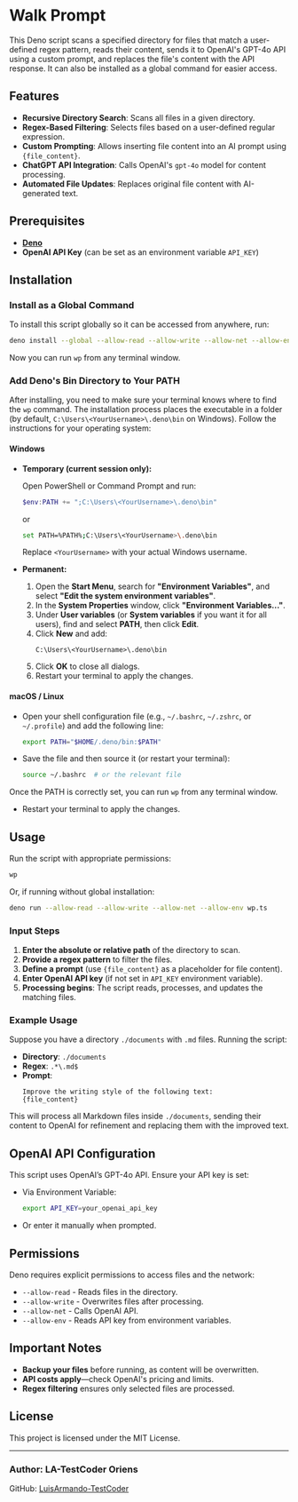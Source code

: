 # Walk Prompt

This Deno script scans a specified directory for files that match a user-defined regex pattern, reads their content, sends it to OpenAI's GPT-4o API using a custom prompt, and replaces the file's content with the API response. It can also be installed as a global command for easier access.

## Features

- **Recursive Directory Search**: Scans all files in a given directory.
- **Regex-Based Filtering**: Selects files based on a user-defined regular expression.
- **Custom Prompting**: Allows inserting file content into an AI prompt using `{file_content}`.
- **ChatGPT API Integration**: Calls OpenAI's `gpt-4o` model for content processing.
- **Automated File Updates**: Replaces original file content with AI-generated text.

## Prerequisites

- **[Deno](https://deno.land/)**
- **OpenAI API Key** (can be set as an environment variable `API_KEY`)

## Installation

### Install as a Global Command

To install this script globally so it can be accessed from anywhere, run:

```sh
deno install --global --allow-read --allow-write --allow-net --allow-env --name wp ./walk-prompt.ts
```

Now you can run `wp` from any terminal window.

### Add Deno's Bin Directory to Your PATH

After installing, you need to make sure your terminal knows where to find the `wp` command. The installation process places the executable in a folder (by default, `C:\Users\<YourUsername>\.deno\bin` on Windows). Follow the instructions for your operating system:

#### **Windows**

- **Temporary (current session only):**

  Open PowerShell or Command Prompt and run:

  ```powershell
  $env:PATH += ";C:\Users\<YourUsername>\.deno\bin"
  ```

  or

  ```sh
  set PATH=%PATH%;C:\Users\<YourUsername>\.deno\bin
  ```

  Replace `<YourUsername>` with your actual Windows username.

- **Permanent:**

  1. Open the **Start Menu**, search for **"Environment Variables"**, and select **"Edit the system environment variables"**.
  2. In the **System Properties** window, click **"Environment Variables..."**.
  3. Under **User variables** (or **System variables** if you want it for all users), find and select **PATH**, then click **Edit**.
  4. Click **New** and add:
     ```
     C:\Users\<YourUsername>\.deno\bin
     ```
  5. Click **OK** to close all dialogs.
  6. Restart your terminal to apply the changes.

#### **macOS / Linux**

- Open your shell configuration file (e.g., `~/.bashrc`, `~/.zshrc`, or `~/.profile`) and add the following line:
  ```sh
  export PATH="$HOME/.deno/bin:$PATH"
  ```
- Save the file and then source it (or restart your terminal):
  ```sh
  source ~/.bashrc  # or the relevant file
  ```

Once the PATH is correctly set, you can run `wp` from any terminal window.

- Restart your terminal to apply the changes.

## Usage

Run the script with appropriate permissions:

```sh
wp
```

Or, if running without global installation:

```sh
deno run --allow-read --allow-write --allow-net --allow-env wp.ts
```

### Input Steps

1. **Enter the absolute or relative path** of the directory to scan.
2. **Provide a regex pattern** to filter the files.
3. **Define a prompt** (use `{file_content}` as a placeholder for file content).
4. **Enter OpenAI API key** (if not set in `API_KEY` environment variable).
5. **Processing begins**: The script reads, processes, and updates the matching files.

### Example Usage

Suppose you have a directory `./documents` with `.md` files. Running the script:

- **Directory**: `./documents`
- **Regex**: `.*\.md$`
- **Prompt**:  
  ```
  Improve the writing style of the following text:
  {file_content}
  ```

This will process all Markdown files inside `./documents`, sending their content to OpenAI for refinement and replacing them with the improved text.

## OpenAI API Configuration

This script uses OpenAI’s GPT-4o API. Ensure your API key is set:

- Via Environment Variable:
  ```sh
  export API_KEY=your_openai_api_key
  ```
- Or enter it manually when prompted.

## Permissions

Deno requires explicit permissions to access files and the network:

- `--allow-read` - Reads files in the directory.
- `--allow-write` - Overwrites files after processing.
- `--allow-net` - Calls OpenAI API.
- `--allow-env` - Reads API key from environment variables.

## Important Notes

- **Backup your files** before running, as content will be overwritten.
- **API costs apply**—check OpenAI's pricing and limits.
- **Regex filtering** ensures only selected files are processed.

## License

This project is licensed under the MIT License.

---
### Author: LA-TestCoder Oriens  
GitHub: [LuisArmando-TestCoder](https://github.com/LuisArmando-TestCoder)

